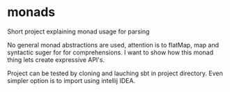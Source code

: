 # monads

Short project explaining monad usage for parsing 

No general monad abstractions are used, attention is to flatMap, map and 
syntactic suger for for comprehensions. I want to show how this monad thing
lets create expressive API's.

Project can be tested by cloning and lauching sbt in project directory.
Even simpler option is to import using intellij IDEA.

